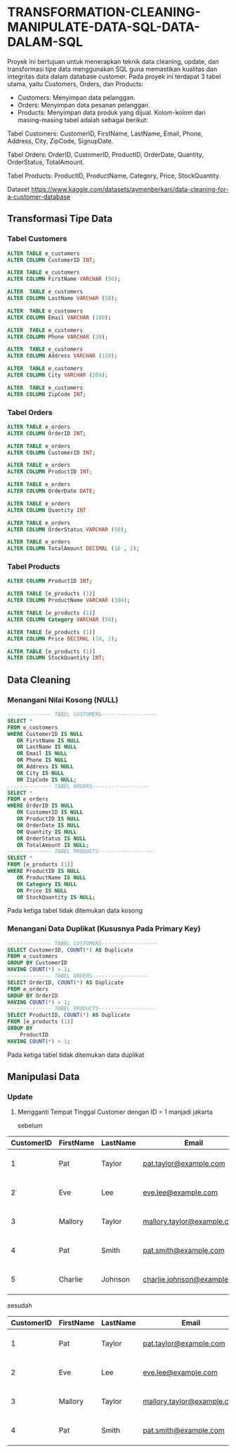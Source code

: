 # TRANSFORMATION-CLEANING-MANIPULATE-DATA-SQL-DATA-DALAM-SQL
Proyek ini bertujuan untuk menerapkan teknik data cleaning, update, dan transformasi tipe data menggunakan SQL guna memastikan kualitas dan integritas data dalam database customer. 
Pada proyek ini terdapat 3 tabel utama, yaitu Customers, Orders, dan Products:
- Customers: Menyimpan data pelanggan.
- Orders: Menyimpan data pesanan pelanggan.
- Products: Menyimpan data produk yang dijual.
Kolom-kolom dari masing-masing tabel adalah sebagai berikut:

Tabel Customers:
CustomerID, FirstName, LastName, Email, Phone, Address, City, ZipCode, SignupDate.

Tabel Orders:
OrderID, CustomerID, ProductID, OrderDate, Quantity, OrderStatus, TotalAmount.

Tabel Products:
ProductID, ProductName, Category, Price, StockQuantity.

Dataset https://www.kaggle.com/datasets/aymenberkani/data-cleaning-for-a-customer-database

## Transformasi Tipe Data
### Tabel Customers
``` sql
ALTER TABLE e_customers
ALTER COLUMN CustomerID INT;

ALTER TABLE e_customers
ALTER COLUMN FirstName VARCHAR (50);

ALTER  TABLE e_customers
ALTER COLUMN LastName VARCHAR (50);

ALTER  TABLE e_customers
ALTER COLUMN Email VARCHAR (100);

ALTER  TABLE e_customers
ALTER COLUMN Phone VARCHAR (20);

ALTER  TABLE e_customers
ALTER COLUMN Address VARCHAR (150);

ALTER  TABLE e_customers
ALTER COLUMN City VARCHAR (200);

ALTER  TABLE e_customers
ALTER COLUMN ZipCode INT;
```
### Tabel Orders
``` sql
ALTER TABLE e_orders
ALTER COLUMN OrderID INT;

ALTER TABLE e_orders
ALTER COLUMN CustomerID INT;

ALTER TABLE e_orders
ALTER COLUMN ProductID INT;

ALTER TABLE e_orders
ALTER COLUMN OrderDate DATE;

ALTER TABLE e_orders
ALTER COLUMN Quantity INT

ALTER TABLE e_orders
ALTER COLUMN OrderStatus VARCHAR (50);

ALTER TABLE e_orders
ALTER COLUMN TotalAmount DECIMAL (10 , 2);
```
### Tabel Products
``` sql ALTER TABLE [e_products (1)]
ALTER COLUMN ProductID INT;

ALTER TABLE [e_products (1)]
ALTER COLUMN ProductName VARCHAR (100);

ALTER TABLE [e_products (1)]
ALTER COLUMN Category VARCHAR (50);

ALTER TABLE [e_products (1)]
ALTER COLUMN Price DECIMAL (10, 2);

ALTER TABLE [e_products (1)]
ALTER COLUMN StockQuantity INT;
```
## Data Cleaning
### Menangani Nilai Kosong (NULL)
```sql
-------------- TABEL CUSTOMERS------------------
SELECT *
FROM e_customers
WHERE CustomerID IS NULL
   OR FirstName IS NULL
   OR LastName IS NULL
   OR Email IS NULL
   OR Phone IS NULL
   OR Address IS NULL
   OR City IS NULL
   OR ZipCode IS NULL;
-------------- TABEL ORDERS------------------
SELECT *
FROM e_orders
WHERE OrderID IS NULL
   OR CustomerID IS NULL
   OR ProductID IS NULL
   OR OrderDate IS NULL
   OR Quantity IS NULL
   OR OrderStatus IS NULL
   OR TotalAmount IS NULL;
-------------- TABEL PRODUCTS------------------
SELECT *
FROM [e_products (1)]
WHERE ProductID IS NULL
   OR ProductName IS NULL
   OR Category IS NULL
   OR Price IS NULL
   OR StockQuantity IS NULL;
```
Pada ketiga tabel tidak ditemukan data kosong 

### Menangani Data Duplikat (Kususnya Pada Primary Key)
``` sql
-------------- TABEL CUSTOMERS------------------
SELECT CustomerID, COUNT(*) AS Duplicate
FROM e_customers
GROUP BY CustomerID
HAVING COUNT(*) > 1;
-------------- TABEL ORDERS------------------
SELECT OrderID, COUNT(*) AS Duplicate
FROM e_orders
GROUP BY OrderID
HAVING COUNT(*) > 1;
-------------- TABEL PRODUCTS------------------
SELECT ProductID, COUNT(*) AS Duplicate
FROM [e_products (1)]
GROUP BY
	ProductID
HAVING COUNT(*) > 1;
```
Pada ketiga tabel tidak ditemukan data duplikat 
## Manipulasi Data
### Update 
1. Mengganti Tempat Tinggal Customer dengan ID = 1 manjadi jakarta
   
   sebelum
   
| CustomerID | FirstName | LastName  | Email                    | Phone           | Address       | City        | ZipCode | SignupDate |
|------------|-----------|-----------|--------------------------|-----------------|---------------|-------------|---------|------------|
| 1          | Pat       | Taylor    | pat.taylor@example.com   | 727-686-2648    | 101 Elm St.   | Marrakech   | 30000   | 2018-06-04 |
| 2          | Eve       | Lee       | eve.lee@example.com      | 519-521-5199    | 456 Oak St.   | Casablanca  | 20000   | 2018-08-26 |
| 3          | Mallory   | Taylor    | mallory.taylor@example.com | 951-353-3557 | 202 Birch St. | Marrakech   | 10000   | 2015-04-08 |
| 4          | Pat       | Smith     | pat.smith@example.com    | 572-193-3200    | 202 Birch St. | Marrakech   | 10000   | 2015-02-24 |
| 5          | Charlie   | Johnson   | charlie.johnson@example.com | 960-985-5873 | 133 Maple St. | Marrakech   | 30000   | 2017-01-27 |

sesudah

| CustomerID | FirstName | LastName | Email                     | Phone           | Address       | City       | ZipCode | SignupDate |
|------------|-----------|----------|---------------------------|-----------------|---------------|------------|---------|------------|
| 1          | Pat       | Taylor   | pat.taylor@example.com    | 727-686-2648    | 101 Elm St.   | Jakarta    | 30000   | 2018-06-04 |
| 2          | Eve       | Lee      | eve.lee@example.com       | 519-521-5199    | 456 Oak St.   | Casablanca | 20000   | 2018-08-26 |
| 3          | Mallory   | Taylor   | mallory.taylor@example.com| 951-353-3557    | 202 Birch St. | Marrakech  | 10000   | 2015-04-08 |
| 4          | Pat       | Smith    | pat.smith@example.com     | 572-198-3200    | 202 Birch St. | Marrakech  | 10000   | 2015-02-24 |



